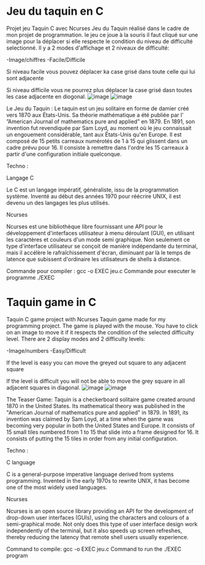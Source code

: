 # Jeu du taquin en C
Projet jeu Taquin C avec Ncurses
Jeu du Taquin réalisé dans le cadre de mon projet de programmation. 
le jeu ce joue à la souris il faut cliqué sur une image pour la déplacer si elle respecte le condition du niveau de difficulté selectionné.
Il y a 2 modes d'affichage et 2 niveaux de difficulté:

-Image/chiffres
-Facile/Difficile

Si niveau facile vous pouvez déplacer ka case grisé dans toute celle qui lui sont adjacente 

Si niveau difficile vous ne pourrez plus déplacer la case grisé dasn toutes les case adjacente en diogonal.
![image](https://user-images.githubusercontent.com/42451595/119254940-4ff91580-bbb9-11eb-9880-4a4251560de7.png)
![image](https://user-images.githubusercontent.com/42451595/119254958-669f6c80-bbb9-11eb-8431-4e220443c83e.png)



Le Jeu du Taquin :
Le taquin est un jeu solitaire en forme de damier créé vers 1870 aux États-Unis. Sa théorie mathématique a été publiée par l' ”American Journal of mathematics pure and applied” en 1879. En 1891, son invention fut revendiquée par Sam Loyd, au moment où le jeu connaissait un engouement considérable, tant aux États-Unis qu'en Europe. Il est composé de 15 petits carreaux numérotés de 1 à 15 qui glissent dans un cadre prévu pour 16. Il consiste à remettre dans l'ordre les 15 carreaux à partir d'une configuration initiale quelconque. 

Techno :

Langage C 

Le C est un langage impératif, généraliste, issu de la programmation système. Inventé au début des années 1970 pour réécrire UNIX, il est devenu un des langages les plus utilisés.

Ncurses

Ncurses est une bibliothèque libre fournissant une API pour le développement d'interfaces utilisateur à menu déroulant (GUI), en utilisant les caractères et couleurs d'un mode semi graphique. Non seulement ce type d'interface utilisateur se conçoit de manière indépendante du terminal, mais il accélère le rafraîchissement d'écran, diminuant par là le temps de latence que subissent d'ordinaire les utilisateurs de shells à distance.


Commande pour compiler : gcc -o EXEC jeu.c
Commande pour  executer le programme ./EXEC

# Taquin game in C
Taquin C game project with Ncurses
Taquin game made for my programming project. 
The game is played with the mouse. You have to click on an image to move it if it respects the condition of the selected difficulty level.
There are 2 display modes and 2 difficulty levels:

-Image/numbers
-Easy/Difficult

If the level is easy you can move the greyed out square to any adjacent square 

If the level is difficult you will not be able to move the grey square in all adjacent squares in diagonal.
![image](https://user-images.githubusercontent.com/42451595/119254940-4ff91580-bbb9-11eb-9880-4a4251560de7.png)
![image](https://user-images.githubusercontent.com/42451595/119254958-669f6c80-bbb9-11eb-8431-4e220443c83e.png)



The Teaser Game:
Taquin is a checkerboard solitaire game created around 1870 in the United States. Its mathematical theory was published in the "American Journal of mathematics pure and applied" in 1879. In 1891, its invention was claimed by Sam Loyd, at a time when the game was becoming very popular in both the United States and Europe. It consists of 15 small tiles numbered from 1 to 15 that slide into a frame designed for 16. It consists of putting the 15 tiles in order from any initial configuration. 

Techno :

C language 

C is a general-purpose imperative language derived from systems programming. Invented in the early 1970s to rewrite UNIX, it has become one of the most widely used languages.

Ncurses

Ncurses is an open source library providing an API for the development of drop-down user interfaces (GUIs), using the characters and colours of a semi-graphical mode. Not only does this type of user interface design work independently of the terminal, but it also speeds up screen refreshes, thereby reducing the latency that remote shell users usually experience.


Command to compile: gcc -o EXEC jeu.c
Command to run the ./EXEC program


